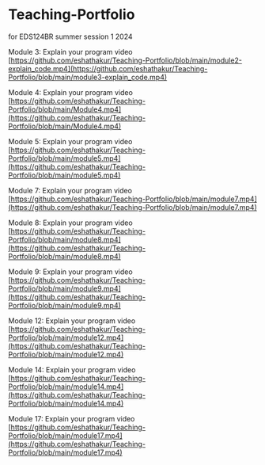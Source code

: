# Teaching-Portfolio
for EDS124BR summer session 1 2024

Module 3:
Explain your program video
[https://github.com/eshathakur/Teaching-Portfolio/blob/main/module2-explain_code.mp4](https://github.com/eshathakur/Teaching-Portfolio/blob/main/module3-explain_code.mp4)

Module 4:
Explain your program video
[https://github.com/eshathakur/Teaching-Portfolio/blob/main/Module4.mp4](https://github.com/eshathakur/Teaching-Portfolio/blob/main/Module4.mp4)

Module 5:
Explain your program video
[https://github.com/eshathakur/Teaching-Portfolio/blob/main/module5.mp4](https://github.com/eshathakur/Teaching-Portfolio/blob/main/module5.mp4)

Module 7: 
Explain your program video
[https://github.com/eshathakur/Teaching-Portfolio/blob/main/module7.mp4](https://github.com/eshathakur/Teaching-Portfolio/blob/main/module7.mp4)


Module 8: 
Explain your program video
[https://github.com/eshathakur/Teaching-Portfolio/blob/main/module8.mp4](https://github.com/eshathakur/Teaching-Portfolio/blob/main/module8.mp4)

Module 9: 
Explain your program video
[https://github.com/eshathakur/Teaching-Portfolio/blob/main/module9.mp4](https://github.com/eshathakur/Teaching-Portfolio/blob/main/module9.mp4)

Module 12: 
Explain your program video
[https://github.com/eshathakur/Teaching-Portfolio/blob/main/module12.mp4](https://github.com/eshathakur/Teaching-Portfolio/blob/main/module12.mp4)

Module 14: 
Explain your program video
[https://github.com/eshathakur/Teaching-Portfolio/blob/main/module14.mp4](https://github.com/eshathakur/Teaching-Portfolio/blob/main/module14.mp4)

Module 17: 
Explain your program video
[https://github.com/eshathakur/Teaching-Portfolio/blob/main/module17.mp4](https://github.com/eshathakur/Teaching-Portfolio/blob/main/module17.mp4)



